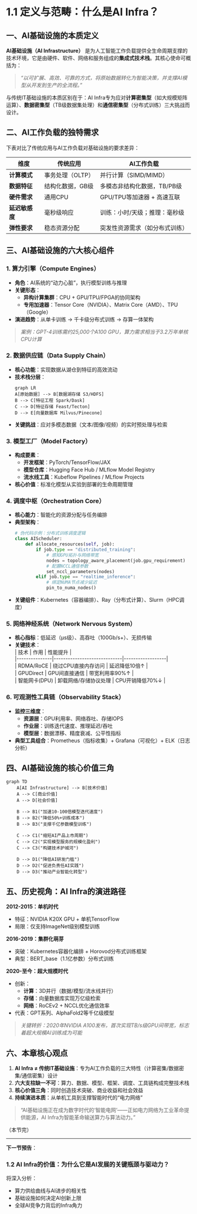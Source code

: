 # 1.1 定义与范畴：什么是AI Infra？

## 一、AI基础设施的本质定义  

**AI基础设施（AI Infrastructure）** 是为人工智能工作负载提供全生命周期支撑的技术环境，它是由硬件、软件、网络和服务组成的**集成式技术栈**。其核心使命可概括为：  

> *“以可扩展、高效、可靠的方式，将原始数据转化为智能决策，并支撑AI模型从开发到生产的全流程。”*  

与传统IT基础设施的本质区别在于：AI Infra专为应对**计算密集型**（如大规模矩阵运算）、**数据密集型**（TB级数据集处理）和**通信密集型**（分布式训练）三大挑战而设计。  

## 二、AI工作负载的独特需求  
下表对比了传统应用与AI工作负载对基础设施的要求差异：  

| 维度         | 传统应用              | AI工作负载                  |  
|--------------|---------------------|---------------------------|  
| **计算模式**  | 事务处理（OLTP）      | 并行计算（SIMD/MIMD）       |  
| **数据特征**  | 结构化数据，GB级      | 多模态非结构化数据，TB/PB级 |  
| **硬件需求**  | 通用CPU              | GPU/TPU等加速器 + 高速互联 |  
| **延迟敏感度**| 毫秒级响应            | 训练：小时/天级；推理：毫秒级 |  
| **弹性要求**  | 稳态资源分配          | 突发性资源需求（如分布式训练）|  

## 三、AI基础设施的六大核心组件  

### 1. 算力引擎（Compute Engines）  
- **角色**：AI系统的“动力心脏”，执行模型训练与推理  
- **关键形态**：  
  - **异构计算集群**：CPU + GPU/TPU/FPGA的协同架构  
  - **专用加速器**：Tensor Core（NVIDIA）、Matrix Core（AMD）、TPU（Google）  
- **演进趋势**：从单卡训练 → 千卡级分布式训练 → 存算一体架构  

> *案例：GPT-4训练需约25,000个A100 GPU，算力需求相当于3.2万年单核CPU计算*

### 2. 数据供应链（Data Supply Chain）  
- **核心功能**：实现数据从湖仓到特征的高效流动  
- **技术栈分层**：  
  ```mermaid
  graph LR
  A[原始数据] --> B[数据湖存储 S3/HDFS]
  B --> C[特征工程 Spark/Dask]
  C --> D[特征存储 Feast/Tecton]
  D --> E[向量数据库 Milvus/Pinecone]
  ```  
- **关键挑战**：应对多模态数据（文本/图像/视频）的实时预处理与检索  

### 3. 模型工厂（Model Factory）  
- **构成要素**：  
  - **开发框架**：PyTorch/TensorFlow/JAX  
  - **模型仓库**：Hugging Face Hub / MLflow Model Registry  
  - **流水线工具**：Kubeflow Pipelines / MLflow Projects  
- **核心价值**：标准化模型从实验到部署的生命周期管理  

### 4. 调度中枢（Orchestration Core）  
- **核心能力**：智能化的资源分配与任务编排  
- **典型架构**：  
  ```python
  # 伪代码示例：分布式训练调度逻辑
  class AIScheduler:
      def allocate_resources(self, job):
          if job.type == "distributed_training":
              # 感知GPU拓扑与网络带宽
              nodes = topology_aware_placement(job.gpu_requirement)  
              # 配置NCCL通信参数
              set_nccl_parameters(nodes)  
          elif job.type == "realtime_inference":
              # 绑定NUMA节点减少延迟
              pin_to_numa_nodes()
  ```  
- **关键组件**：Kubernetes（容器编排）、Ray（分布式计算）、Slurm（HPC调度）  

### 5. 网络神经系统（Network Nervous System）  
- **核心指标**：低延迟（μs级）、高吞吐（100Gb/s+）、无损传输  
- **关键技术**：  
  | 技术          | 作用                          | 性能提升          |  
  |---------------|-----------------------------|------------------|  
  | RDMA/RoCE     | 绕过CPU直接内存访问            | 延迟降低10倍↑     |  
  | GPUDirect     | GPU间直接通信                 | 带宽利用率90%↑    |  
  | 智能网卡(DPU) | 卸载网络/存储协议处理           | CPU开销降低70%↓  |  

### 6. 可观测性工具链（Observability Stack）  
- **监控三维度**：  
  - **资源层**：GPU利用率、网络吞吐、存储IOPS  
  - **作业层**：训练迭代速度、推理延迟/吞吐  
  - **模型层**：数据漂移、精度衰减、公平性指标  
- **典型工具组合**：Prometheus（指标收集）+ Grafana（可视化）+ ELK（日志分析）  

## 四、AI基础设施的核心价值三角  

```mermaid
graph TD
    A[AI Infrastructure] --> B[技术价值]
    A --> C[商业价值]
    A --> D[社会价值]
    
    B --> B1("加速10-100倍模型迭代速度")
    B --> B2("降低50%+训练成本")
    B --> B3("支撑千亿参数模型训练")
    
    C --> C1("缩短AI产品上市周期")
    C --> C2("实现模型服务的规模化盈利")
    C --> C3("构建技术护城河")
    
    D --> D1("降低AI研发门槛")
    D --> D2("促进负责任AI实践")
    D --> D3("推动产业智能化转型")
```

## 五、历史视角：AI Infra的演进路径  

**2012-2015：单机时代**  
- 特征：NVIDIA K20X GPU + 单机TensorFlow  
- 局限：仅支持ImageNet级别模型训练  

**2016-2019：集群化萌芽**  
- 突破：Kubernetes容器化编排 + Horovod分布式训练框架  
- 典型：BERT_base（1.1亿参数）分布式训练  

**2020-至今：超大规模时代**  
- 创新：  
  - **计算**：3D并行（数据/模型/流水线并行）  
  - **存储**：向量数据库实现万亿级检索  
  - **网络**：RoCEv2 + NCCL优化通信效率  
- 代表：GPT系列、AlphaFold2等千亿级模型  

> *关键转折：2020年NVIDIA A100发布，首次实现TB/s级GPU间带宽，标志着超大规模AI训练成为可能*

## 六、本章核心观点  

1. **AI Infra ≠ 传统IT基础设施**：专为AI工作负载的三大特性（计算密集/数据密集/通信密集）设计  
2. **六大支柱缺一不可**：算力、数据、模型、框架、调度、工具链构成完整技术栈  
3. **核心价值三角**：同时创造技术突破、商业收益和社会效益  
4. **持续演进本质**：从单机工具到支撑智能时代的“电力网络”  

> “AI基础设施正在成为数字时代的‘智能电网’——正如电力网络为工业革命提供能源，AI Infra为智能革命输送算力与算法动力。”  

（本节完）  

---

**下一节预告**：  
### 1.2 AI Infra的价值：为什么它是AI发展的关键瓶颈与驱动力？  
将深入分析：  
- 算力供给曲线与AI进步的相关性  
- 基础设施如何决定AI创新上限  
- 全球AI竞争力背后的Infra角力